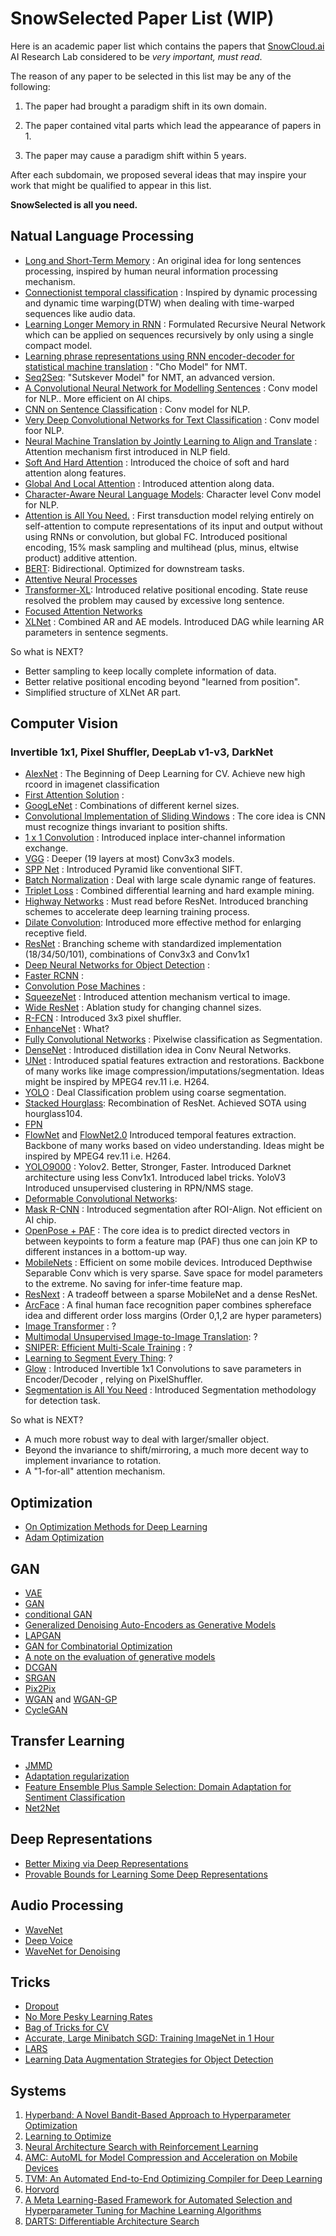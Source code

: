 # SnowSelected Paper List (WIP)

Here is an academic paper list which contains the papers that [SnowCloud.ai](https://www.snowcloud.ai) AI Research Lab considered to be *very important, must read*.

The reason of any paper to be selected in this list may be any of the following:

1. The paper had brought a paradigm shift in its own domain.

2. The paper contained vital parts which lead the appearance of papers in 1.

3. The paper may cause a paradigm shift within 5 years.

After each subdomain, we proposed several ideas that may inspire your work that might be qualified to appear in this list. 

**SnowSelected  is all you need.**

## Natual Language Processing

- [Long and Short-Term Memory](https://www.mitpressjournals.org/doi/10.1162/neco.1997.9.8.1735) : An original idea for long sentences processing, inspired by human neural information processing mechanism.
- [Connectionist temporal classification](ftp://ftp.idsia.ch/pub/juergen/icml2006.pdf) : Inspired by dynamic processing and dynamic time warping(DTW) when dealing with time-warped sequences like audio data.
- [Learning Longer Memory in RNN](https://arxiv.org/pdf/1413.7753.pdf) : Formulated Recursive Neural Network which can be applied on sequences recursively by only using a single compact model.
- [Learning phrase representations using RNN encoder-decoder for statistical machine translation](https://arxiv.org/pdf/1406.1078.pdf) : "Cho Model" for NMT.
- [Seq2Seq](https://arxiv.org/pdf/1409.3215.pdf): "Sutskever Model" for NMT, an advanced version.
- [A Convolutional Neural Network for Modelling Sentences](https://arxiv.org/pdf/1404.2188.pdf) : Conv model for NLP.. More efficient on AI chips.
- [CNN on Sentence Classification](https://arxiv.org/pdf/1408.5882.pdf) : Conv model for NLP.
- [Very Deep Convolutional Networks
   for Text Classification](https://arxiv.org/pdf/1606.01781.pdf) : Conv model foor NLP.
- [Neural Machine Translation by Jointly Learning to Align and Translate](https://arxiv.org/pdf/1409.0473.pdf) :  Attention mechanism first introduced in NLP field.
- [Soft And Hard Attention](https://arxiv.org/pdf/1502.03044.pdf) : Introduced the choice of soft and hard attention along features.
- [Global And Local Attention](https://arxiv.org/pdf/1508.04025.pdf) : Introduced attention along data.
- [Character-Aware Neural Language Models](https://arxiv.org/pdf/1508.06615.pdf): Character level Conv model for NLP.
- [Attention is All You Need.](https://arxiv.org/pdf/1706.03762.pdf) : First transduction model relying entirely on self-attention to compute representations of its input and output without using RNNs or convolution, but global FC. Introduced positional encoding, 15% mask sampling and multihead (plus, minus, eltwise product) additive attention.
- [BERT](https://arxiv.org/abs/1810.04805): Bidirectional. Optimized for downstream tasks.
- [Attentive Neural Processes](https://arxiv.org/pdf/1901.05761.pdf)
- [Transformer-XL](https://arxiv.org/abs/1901.02860): Introduced relative positional encoding. State reuse resolved the problem may caused by excessive long sentence.
- [Focused Attention Networks](https://arxiv.org/pdf/1905.11498.pdf)
- [XLNet](https://arxiv.org/pdf/1906.08237.pdf) : Combined AR and AE models. Introduced DAG while learning AR parameters in sentence segments.

So what is NEXT? 

- Better sampling to keep locally complete information of data.
- Better relative positional encoding beyond "learned from position".
- Simplified structure of XLNet AR part.


## Computer Vision

### Invertible 1x1, Pixel Shuffler, DeepLab v1-v3, DarkNet

- [AlexNet](https://dl.acm.org/citation.cfm?id=3065386) : The Beginning of Deep Learning for CV. Achieve new high rcoord  in imagenet classification
- [First Attention Solution](https://arxiv.org/abs/1109.3737) : 
- [GoogLeNet](https://www.cs.unc.edu/~wliu/papers/GoogLeNet.pdf) : Combinations of different kernel sizes.
- [Convolutional Implementation of Sliding Windows](https://arxiv.org/pdf/1312.6229.pdf) : The core idea is CNN must recognize things invariant to position shifts.
- [1 x 1 Convolution](https://arxiv.org/pdf/1312.4400.pdf) : Introduced inplace inter-channel information exchange.
- [VGG](https://arxiv.org/pdf/1409.1556.pdf) : Deeper (19 layers at most) Conv3x3 models.
- [SPP Net](https://arxiv.org/pdf/1406.4729.pdf) : Introduced Pyramid like conventional SIFT.
- [Batch Normalization](https://arxiv.org/pdf/1502.03167.pdf) : Deal with large scale dynamic range of features.
- [Triplet Loss](https://arxiv.org/pdf/1503.03832.pdf) : Combined differential learning and hard example mining.
- [Highway Networks](https://papers.nips.cc/paper/5850-training-very-deep-networks.pdf) : Must read before ResNet. Introduced branching schemes to accelerate deep learning training process.
- [Dilate Convolution](https://arxiv.org/pdf/1511.07122.pdf): Introduced more effective method for enlarging receptive field.
- [ResNet](https://arxiv.org/pdf/1512.03385.pdf) : Branching scheme with standardized implementation (18/34/50/101), combinations of Conv3x3 and Conv1x1
- [Deep Neural Networks for Object Detection](https://pdfs.semanticscholar.org/713f/73ce5c3013d9fb796c21b981dc6629af0bd5.pdf) : 
- [Faster RCNN](https://arxiv.org/pdf/1506.01497.pdf) : 
- [Convolution Pose Machines](https://arxiv.org/pdf/1602.00134.pdf) : 
- [SqueezeNet](https://arxiv.org/pdf/1602.07360.pdf) : Introduced attention mechanism vertical to image.
- [Wide ResNet](https://arxiv.org/pdf/1605.07146.pdf) : Ablation study for changing channel sizes.
- [R-FCN](https://arxiv.org/pdf/1605.06409.pdf) : Introduced 3x3 pixel shuffler.
- [EnhanceNet](https://arxiv.org/pdf/1612.07919.pdf) : What?
- [Fully Convolutional Networks](https://people.eecs.berkeley.edu/~jonlong/long_shelhamer_fcn.pdf) : Pixelwise classification as Segmentation.
- [DenseNet](https://arxiv.org/pdf/1605.07110.pdf) : Introduced distillation idea in Conv Neural Networks.
- [UNet](https://arxiv.org/pdf/1505.04597.pdf) : Introduced spatial features extraction and restorations. Backbone of many works like image compression/imputations/segmentation. Ideas might be inspired by MPEG4 rev.11 i.e. H264.
- [YOLO](https://arxiv.org/abs/1506.02640) : Deal Classification problem using coarse segmentation.
- [Stacked Hourglass](https://arxiv.org/pdf/1603.06937.pdf): Recombination of ResNet. Achieved SOTA using hourglass104.
- [FPN](https://arxiv.org/pdf/1612.03144.pdf)
- [FlowNet](https://arxiv.org/pdf/1504.06852.pdf) and [FlowNet2.0](https://arxiv.org/pdf/1612.01925.pdf) Introduced temporal features extraction. Backbone of many works based on video understanding. Ideas might be inspired by MPEG4 rev.11 i.e. H264.
- [YOLO9000](https://arxiv.org/pdf/1612.08242.pdf) : Yolov2. Better, Stronger, Faster. Introduced Darknet architecture using less Conv1x1. Introduced label tricks. YoloV3 Introduced unsupervised clustering in RPN/NMS stage.
- [Deformable Convolutional Networks](https://arxiv.org/pdf/1703.06211.pdf): 
- [Mask R-CNN](https://arxiv.org/pdf/1703.06870.pdf) : Introduced segmentation after ROI-Align. Not efficient on AI chip.
- [OpenPose + PAF](https://arxiv.org/pdf/1611.08050.pdf) : The core idea is to predict directed vectors in between keypoints to form a feature map (PAF) thus one can join KP to different instances in a bottom-up way.
- [MobileNets](https://arxiv.org/pdf/1704.04861.pdf) : Efficient on some mobile devices. Introduced Depthwise Separable Conv which is very sparse. Save space for model parameters to the extreme. No saving for infer-time feature map.
- [ResNext]() : A tradeoff between a sparse MobileNet and a dense ResNet.
- [ArcFace](https://arxiv.org/pdf/1801.07698.pdf) : A final human face recognition paper combines sphereface idea and different order loss margins (Order 0,1,2 are hyper parameters)
- [Image Transformer](https://arxiv.org/pdf/1802.05751.pdf) : ?
- [Multimodal Unsupervised Image-to-Image Translation](https://arxiv.org/pdf/1804.04732.pdf): ?
- [SNIPER: Efficient Multi-Scale Training](https://arxiv.org/pdf/1805.09300.pdf) : ?
- [Learning to Segment Every Thing](http://openaccess.thecvf.com/content_cvpr_2018/papers/Hu_Learning_to_Segment_CVPR_2018_paper.pdf): ?
- [Glow](https://arxiv.org/pdf/1807.03039.pdf) : Introduced Invertible 1x1 Convolutions to save parameters in Encoder/Decoder , relying on PixelShuffler. 
- [Segmentation is All You Need](https://arxiv.org/pdf/1904.13300.pdf) : Introduced Segmentation methodology for detection task.

So what is NEXT?

- A much more robust way to deal with larger/smaller object.
- Beyond the invariance to shift/mirroring, a much more decent way to implement invariance to rotation.
- A "1-for-all" attention mechanism.


## Optimization

- [On Optimization Methods for Deep Learning](http://ai.stanford.edu/~ang/papers/icml11-OptimizationForDeepLearning.pdf)
- [Adam Optimization](https://arxiv.org/pdf/1412.6980.pdf)

## GAN

- [VAE](https://arxiv.org/abs/1312.6114)
- [GAN](https://arxiv.org/pdf/1406.2661.pdf)
- [conditional GAN](https://arxiv.org/pdf/1411.1784.pdf)
- [Generalized Denoising Auto-Encoders as Generative Models](http://papers.nips.cc/paper/5023-generalized-denoising-auto-encoders-as-generative-models.pdf)
- [LAPGAN](https://arxiv.org/pdf/1506.05751.pdf)
- [GAN for Combinatorial Optimization](https://arxiv.org/pdf/1509.09235.pdf)
- [A note on the evaluation of generative models](https://arxiv.org/pdf/1511.01844.pdf)
- [DCGAN](https://arxiv.org/pdf/1511.06434.pdf)
- [SRGAN](https://arxiv.org/pdf/1609.04802.pdf)
- [Pix2Pix](https://arxiv.org/pdf/1611.07004.pdf)
- [WGAN](https://arxiv.org/pdf/1701.07875.pdf) and [WGAN-GP](https://arxiv.org/pdf/1704.00028.pdf)
- [CycleGAN](https://arxiv.org/pdf/1703.10593.pdf)

## Transfer Learning

- [JMMD](https://www.cv-foundation.org/openaccess/content_iccv_2013/papers/Long_Transfer_Feature_Learning_2013_ICCV_paper.pdf)
- [Adaptation regularization](http://citeseerx.ist.psu.edu/viewdoc/download?doi=10.1.1.708.6330&rep=rep1&type=pdf)
- [Feature Ensemble Plus Sample Selection: Domain Adaptation for Sentiment Classification](http://www.nlpr.ia.ac.cn/2013papers/gjkw/gk107.pdf)
- [Net2Net](https://arxiv.org/pdf/1511.05641.pdf)

## Deep Representations

- [Better Mixing via Deep Representations](https://arxiv.org/pdf/1207.4404.pdf)
- [Provable Bounds for Learning Some Deep
   Representations](https://arxiv.org/pdf/1310.6343.pdf)

## Audio Processing

- [WaveNet](https://arxiv.org/pdf/1609.03499.pdf)
- [Deep Voice](https://arxiv.org/pdf/1702.07825.pdf)
- [WaveNet for Denoising](https://arxiv.org/pdf/1706.07162.pdf)

## Tricks

- [Dropout](http://papers.nips.cc/paper/4882-dropout-training-as-adaptive-regularization.pdf)
- [No More Pesky Learning Rates](https://arxiv.org/pdf/1206.1106.pdf)
- [Bag of Tricks for CV](https://arxiv.org/pdf/1812.01187.pdf)
- [Accurate, Large Minibatch SGD: Training ImageNet in 1 Hour](https://arxiv.org/pdf/1706.02677.pdf)
- [LARS](https://arxiv.org/pdf/1709.05011.pdf)
- [Learning Data Augmentation Strategies for Object Detection](https://arxiv.org/pdf/1906.11172.pdf)

## Systems

1. [Hyperband: A Novel Bandit-Based Approach to Hyperparameter Optimization](https://arxiv.org/pdf/1603.06560.pdf)
2. [Learning to Optimize](https://arxiv.org/pdf/1606.01885.pdf)
3. [Neural Architecture Search with Reinforcement Learning](https://arxiv.org/pdf/1611.01578.pdf)
4. [AMC: AutoML for Model Compression and Acceleration on Mobile Devices](http://openaccess.thecvf.com/content_ECCV_2018/papers/Yihui_He_AMC_Automated_Model_ECCV_2018_paper.pdf)
5. [TVM: An Automated End-to-End Optimizing Compiler for Deep Learning](https://arxiv.org/abs/1802.04799)
6. [Horvord](https://arxiv.org/pdf/1802.05799.pdf)
7. [A Meta Learning-Based Framework for Automated Selection and Hyperparameter Tuning for Machine Learning Algorithms](http://openproceedings.org/2019/conf/edbt/EDBT19_paper_235.pdf)
8. [DARTS: Differentiable Architecture Search](https://arxiv.org/pdf/1806.09055.pdf)
